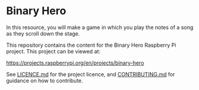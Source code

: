 # Binary Hero
In this resource, you will make a game in which you play the notes of a song as they scroll down the stage.

This repository contains the content for the Binary Hero Raspberry Pi project. This project can be viewed at:

https://projects.raspberrypi.org/en/projects/binary-hero

See [LICENCE.md](LICENCE.md) for the project licence, and [CONTRIBUTING.md](CONTRIBUTING.md) for guidance on how to contribute.




